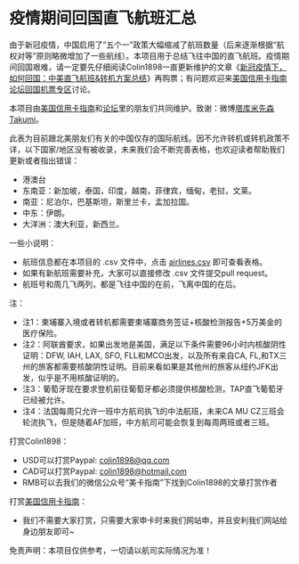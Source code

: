 # 疫情期间回国直飞航班汇总
由于新冠疫情，中国启用了“五个一”政策大幅缩减了航班数量（后来逐渐根据“航权对等”原则略微增加了一些航线）。本项目用于总结飞往中国的直飞航班。疫情期间回国艰难，请一定要先仔细阅读Colin1898一直更新维护的文章《[新冠疫情下，如何回国：中美直飞航班&转机方案总结](https://www.uscreditcardguide.com/xinguanyiqingzhixiaruhehuiguo/?utm_source=github&utm_medium=readme&utm_campaign=github_readme)》再购票；有问题欢迎来[美国信用卡指南论坛回国机票专区](https://forum.uscreditcardguide.com/c/travel/flights-home/8?utm_source=github&utm_medium=readme&utm_campaign=github_readme)讨论。

本项目由[美国信用卡指南](https://www.uscreditcardguide.com/zh/?utm_source=github&utm_medium=readme&utm_campaign=github_readme)和[论坛](https://forum.uscreditcardguide.com/?utm_source=github&utm_medium=readme&utm_campaign=github_readme)里的朋友们共同维护。致谢：微博[塔库米先森Takumi](https://www.weibo.com/3900189730/IAAEN5SQC?type=comment#_rnd1589171852386)。

此表为目前跟北美朋友们有关的中国仅存的国际航线。因不允许转机或转机政策不详，以下国家/地区没有被收录，未来我们会不断完善表格，也欢迎读者帮助我们更新或者指出错误：
* 港澳台
* 东南亚：新加坡，泰国，印度，越南，菲律宾，缅甸，老挝，文莱。
* 南亚：尼泊尔，巴基斯坦，斯里兰卡，孟加拉国。
* 中东：伊朗。
* 大洋洲：澳大利亚，新西兰。

一些小说明：

* 航班信息都在本项目的 .csv 文件中，点击 [airlines.csv](airlines.csv) 即可查看表格。
* 如果有新航班需要补充，大家可以直接修改 .csv 文件提交pull request。
* 航班号和周几飞两列，都是飞往中国的在前，飞离中国的在后。

注：

* 注1：柬埔寨入境或者转机都需要柬埔寨商务签证+核酸检测报告+5万美金的医疗保险。
* 注2：阿联酋要求，如果出发地是美国，满足以下条件需要96小时内核酸阴性证明：DFW, IAH, LAX, SFO, FLL和MCO出发，以及所有来自CA, FL,和TX三州的旅客都需要核酸阴性证明。目前来看如果是其他州的旅客从纽约JFK出发，似乎是不用核酸证明的。
* 注3：葡萄牙现在要求登机前往葡萄牙都必须提供核酸检测，TAP直飞葡萄牙已经被允许。
* 注4：法国每周只允许一班中方航司执飞的中法航班，未来CA MU CZ三班会轮流执飞，但是随着AF加班，中方航司可能会恢复到每周两班或者三班。

打赏Colin1898：

* USD可以打赏Paypal: colin1898@qq.com
* CAD可以打赏Paypal: colin1898@hotmail.com
* RMB可以去我们的微信公众号“美卡指南”下找到Colin1898的文章打赏作者

打赏[美国信用卡指南](https://www.uscreditcardguide.com/zh/?utm_source=github&utm_medium=readme&utm_campaign=github_readme)：

* 我们不需要大家打赏，只需要大家申卡时来我们网站申，并且安利我们网站给身边朋友即可~

免责声明：本项目仅供参考，一切请以航司实际情况为准！
